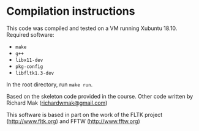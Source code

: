 # Compilation instructions

This code was compiled and tested on a VM running Xubuntu 18.10. Required software:

* `make`
* `g++`
* `libx11-dev`
* `pkg-config`
* `libfltk1.3-dev`

In the root directory, run `make run`.

Based on the skeleton code provided in the course. Other code written by Richard Mak (richardwmak@gmail.com)

This software is based in part on the work of the FLTK project (http://www.fltk.org) and FFTW (http://www.fftw.org)
